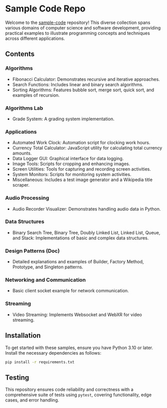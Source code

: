 # Sample Code Repo

Welcome to the [sample-code](https://github.com/Raito-95/sample-code) repository! This diverse collection spans various domains of computer science and software development, providing practical examples to illustrate programming concepts and techniques across different applications.

## Contents

### Algorithms
- Fibonacci Calculator: Demonstrates recursive and iterative approaches.
- Search Functions: Includes linear and binary search algorithms.
- Sorting Algorithms: Features bubble sort, merge sort, quick sort, and examples of recursion.

### Algorithms Lab
- Grade System: A grading system implementation.

### Applications
- Automated Work Clock: Automation script for clocking work hours.
- Currency Total Calculator: JavaScript utility for calculating total currency amounts.
- Data Logger GUI: Graphical interface for data logging.
- Image Tools: Scripts for cropping and enhancing images.
- Screen Utilities: Tools for capturing and recording screen activities.
- System Monitors: Scripts for monitoring system activities.
- Miscellaneous: Includes a test image generator and a Wikipedia title scraper.

### Audio Processing
- Audio Recorder Visualizer: Demonstrates handling audio data in Python.

### Data Structures
- Binary Search Tree, Binary Tree, Doubly Linked List, Linked List, Queue, and Stack: Implementations of basic and complex data structures.

### Design Patterns (Doc)
- Detailed explanations and examples of Builder, Factory Method, Prototype, and Singleton patterns.

### Networking and Communication
- Basic client socket example for network communication.

### Streaming
- Video Streaming: Implements Websocket and WebXR for video streaming.

## Installation

To get started with these samples, ensure you have Python 3.10 or later. Install the necessary dependencies as follows:
```bash
pip install -r requirements.txt
```

## Testing

This repository ensures code reliability and correctness with a comprehensive suite of tests using `pytest`, covering functionality, edge cases, and error handling.
